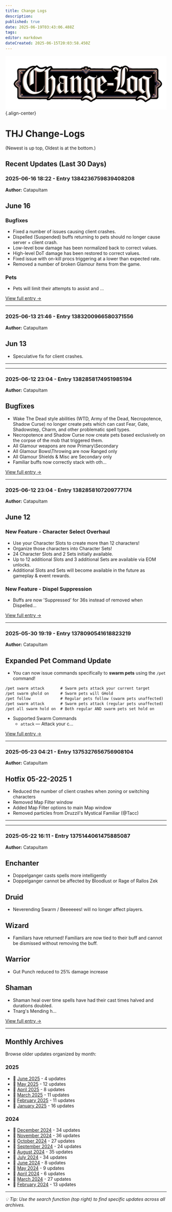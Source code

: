 ```yaml
---
title: Change Logs
description: 
published: true
date: 2025-06-19T03:43:06.488Z
tags: 
editor: markdown
dateCreated: 2025-06-15T20:03:58.450Z
---
```


![change-logs.webp](/change-logs.webp){.align-center}
# THJ Change-Logs
(Newest is up top, Oldest is at the bottom.)

## Recent Updates (Last 30 Days)

### 2025-06-16 18:22 - Entry 1384236759839408208
**Author:** Catapultam

## June 16
### Bugfixes
  * Fixed a number of issues causing client crashes.
  * Dispelled (Suspended) buffs returning to pets should no longer cause server + client crash.
  * Low-level bow damage has been normalized back to correct values.
  * High-level DoT damage has been restored to correct values.
  * Fixed issue with on-kill procs triggering at a lower than expected rate.
  * Removed a number of broken Glamour items from the game.
### Pets
  * Pets will limit their attempts to assist and ...

[View full entry →](/en/changelog-2025-06#entry-1384236759839408208)

---

### 2025-06-13 21:46 - Entry 1383200966580371556
**Author:** Catapultam

## Jun 13
* Speculative fix for client crashes.

---

---

### 2025-06-12 23:04 - Entry 1382858174951985194
**Author:** Catapultam

## Bugfixes
* Wake The Dead style abilities (WTD, Army of the Dead, Necropotence, Shadow Curse) no longer create pets which can cast Fear, Gate, Shadowstep, Charm, and other problematic spell types.
* Necropotence and Shadow Curse now create pets based exclusively on the corpse of the mob that triggered them.
* All Glamour weapons are now Primary\Secondary
* All Glamour Bows\Throwing are now Ranged only
* All Glamour Shields & Misc are Secondary only
* Familiar buffs now correctly stack with oth...

[View full entry →](/en/changelog-2025-06#entry-1382858174951985194)

---

### 2025-06-12 23:04 - Entry 1382858107209777174
**Author:** Catapultam

## June 12
### New Feature - Character Select Overhaul
* Use your Character Slots to create more than 12 characters!
* Organize those characters into Character Sets!
* 24 Character Slots and 2 Sets initially available.
* Up to 12 additional Slots and 3 additional Sets are available via EOM unlocks.
* Additional Slots and Sets will become available in the future as gameplay & event rewards.
### New Feature - Dispel Suppression
* Buffs are now 'Suppressed' for 36s instead of removed when Dispelled...

[View full entry →](/en/changelog-2025-06#entry-1382858107209777174)

---

### 2025-05-30 19:19 - Entry 1378090541618823219
**Author:** Catapultam

## Expanded Pet Command Update
* You can now issue commands specifically to **swarm pets** using the `/pet` command!
```
/pet swarm attack       # Swarm pets attack your current target
/pet swarm ghold on     # Swarm pets will GHold
/pet follow             # Regular pets follow (swarm pets unaffected)
/pet swarm attack       # Swarm pets attack (regular pets unaffected)
/pet all swarm hold on  # Both regular AND swarm pets set hold on
```
* Supported Swarm Commands
    * `attack` — Attack your c...

[View full entry →](/en/changelog-2025-05#entry-1378090541618823219)

---

### 2025-05-23 04:21 - Entry 1375327656756908104
**Author:** Catapultam

## Hotfix 05-22-2025 1

* Reduced the number of client crashes when zoning or switching characters
* Removed Map Filter window
* Added Map Filter options to main Map window
* Removed particles from Druzzil's Mystical Familiar (@Tacc)

---

---

### 2025-05-22 16:11 - Entry 1375144061475885087
**Author:** Catapultam

## Enchanter
* Doppelganger casts spells more intelligently
* Doppelganger cannot be affected by Bloodlust or Rage of Rallos Zek
## Druid
* Neverending Swarm / Beeeeees! will no longer affect players.
## Wizard
 * Familiars have returned! Familiars are now tied to their buff and cannot be dismissed without removing the buff.
## Warrior
 * Gut Punch reduced to 25% damage increase
## Shaman
 * Shaman heal over time spells have had their cast times halved and durations doubled.
 * Tnarg's Mending h...

[View full entry →](/en/changelog-2025-05#entry-1375144061475885087)

---


## Monthly Archives

Browse older updates organized by month:


### 2025
- 📍 [June 2025](/en/changelog-2025-06) - 4 updates
- 📍 [May 2025](/en/changelog-2025-05) - 12 updates
- 📄 [April 2025](/en/changelog-2025-04) - 8 updates
- 📄 [March 2025](/en/changelog-2025-03) - 11 updates
- 📄 [February 2025](/en/changelog-2025-02) - 11 updates
- 📄 [January 2025](/en/changelog-2025-01) - 16 updates

### 2024
- 📄 [December 2024](/en/changelog-2024-12) - 34 updates
- 📄 [November 2024](/en/changelog-2024-11) - 36 updates
- 📄 [October 2024](/en/changelog-2024-10) - 27 updates
- 📄 [September 2024](/en/changelog-2024-09) - 24 updates
- 📄 [August 2024](/en/changelog-2024-08) - 35 updates
- 📄 [July 2024](/en/changelog-2024-07) - 34 updates
- 📄 [June 2024](/en/changelog-2024-06) - 8 updates
- 📄 [May 2024](/en/changelog-2024-05) - 9 updates
- 📄 [April 2024](/en/changelog-2024-04) - 6 updates
- 📄 [March 2024](/en/changelog-2024-03) - 27 updates
- 📄 [February 2024](/en/changelog-2024-02) - 13 updates

---

*💡 Tip: Use the search function (top right) to find specific updates across all archives.*
